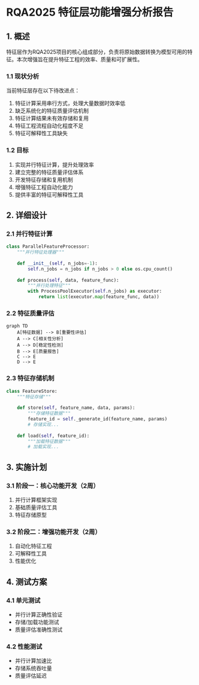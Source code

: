 # RQA2025 特征层功能增强分析报告

## 1. 概述

特征层作为RQA2025项目的核心组成部分，负责将原始数据转换为模型可用的特征。本次增强旨在提升特征工程的效率、质量和可扩展性。

### 1.1 现状分析
当前特征层存在以下待改进点：
1. 特征计算采用串行方式，处理大量数据时效率低
2. 缺乏系统化的特征质量评估机制
3. 特征计算结果未有效存储和复用
4. 特征工程流程自动化程度不足
5. 特征可解释性工具缺失

### 1.2 目标
1. 实现并行特征计算，提升处理效率
2. 建立完整的特征质量评估体系
3. 开发特征存储和复用机制
4. 增强特征工程自动化能力
5. 提供丰富的特征可解释性工具

## 2. 详细设计

### 2.1 并行特征计算
```python
class ParallelFeatureProcessor:
    """并行特征处理器"""
    
    def __init__(self, n_jobs=-1):
        self.n_jobs = n_jobs if n_jobs > 0 else os.cpu_count()
        
    def process(self, data, feature_func):
        """并行处理特征"""
        with ProcessPoolExecutor(self.n_jobs) as executor:
            return list(executor.map(feature_func, data))
```

### 2.2 特征质量评估
```mermaid
graph TD
    A[特征数据] --> B[重要性评估]
    A --> C[相关性分析]
    A --> D[稳定性检测]
    B --> E[质量报告]
    C --> E
    D --> E
```

### 2.3 特征存储机制
```python
class FeatureStore:
    """特征存储"""
    
    def store(self, feature_name, data, params):
        """存储特征数据"""
        feature_id = self._generate_id(feature_name, params)
        # 存储实现...
        
    def load(self, feature_id):
        """加载特征数据"""
        # 加载实现...
```

## 3. 实施计划

### 3.1 阶段一：核心功能开发（2周）
1. 并行计算框架实现
2. 基础质量评估工具
3. 特征存储原型

### 3.2 阶段二：增强功能开发（2周）
1. 自动化特征工程
2. 可解释性工具
3. 性能优化

## 4. 测试方案

### 4.1 单元测试
- 并行计算正确性验证
- 存储/加载功能测试
- 质量评估准确性测试

### 4.2 性能测试
- 并行计算加速比
- 存储系统吞吐量
- 质量评估延迟
